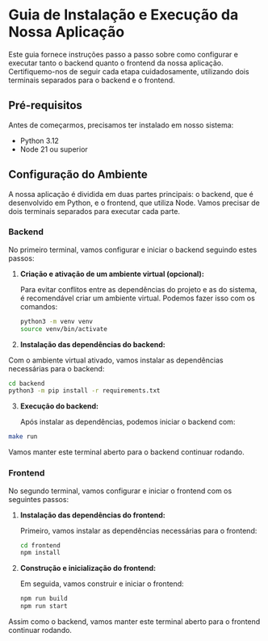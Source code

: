 # Guia de Instalação e Execução da Nossa Aplicação

Este guia fornece instruções passo a passo sobre como configurar e executar tanto o backend quanto o frontend da nossa aplicação. Certifiquemo-nos de seguir cada etapa cuidadosamente, utilizando dois terminais separados para o backend e o frontend.

## Pré-requisitos

Antes de começarmos, precisamos ter instalado em nosso sistema:

- Python 3.12
- Node 21 ou superior

## Configuração do Ambiente

A nossa aplicação é dividida em duas partes principais: o backend, que é desenvolvido em Python, e o frontend, que utiliza Node. Vamos precisar de dois terminais separados para executar cada parte.

### Backend

No primeiro terminal, vamos configurar e iniciar o backend seguindo estes passos:

1. **Criação e ativação de um ambiente virtual (opcional):**

   Para evitar conflitos entre as dependências do projeto e as do sistema, é recomendável criar um ambiente virtual. Podemos fazer isso com os comandos:

   ```bash
   python3 -m venv venv
   source venv/bin/activate
   ```
2. **Instalação das dependências do backend:**

  Com o ambiente virtual ativado, vamos instalar as dependências necessárias para o backend:
   ```bash
   cd backend
   python3 -m pip install -r requirements.txt
  ```

3. **Execução do backend:**

   Após instalar as dependências, podemos iniciar o backend com:

  ```bash
  make run
   ```
Vamos manter este terminal aberto para o backend continuar rodando.

### Frontend
No segundo terminal, vamos configurar e iniciar o frontend com os seguintes passos:

1. **Instalação das dependências do frontend:**

   Primeiro, vamos instalar as dependências necessárias para o frontend:

   ```bash
   cd frontend
   npm install
   ```

2. **Construção e inicialização do frontend:**

   Em seguida, vamos construir e iniciar o frontend:

   ```bash
   npm run build
   npm run start
   ```
Assim como o backend, vamos manter este terminal aberto para o frontend continuar rodando.

